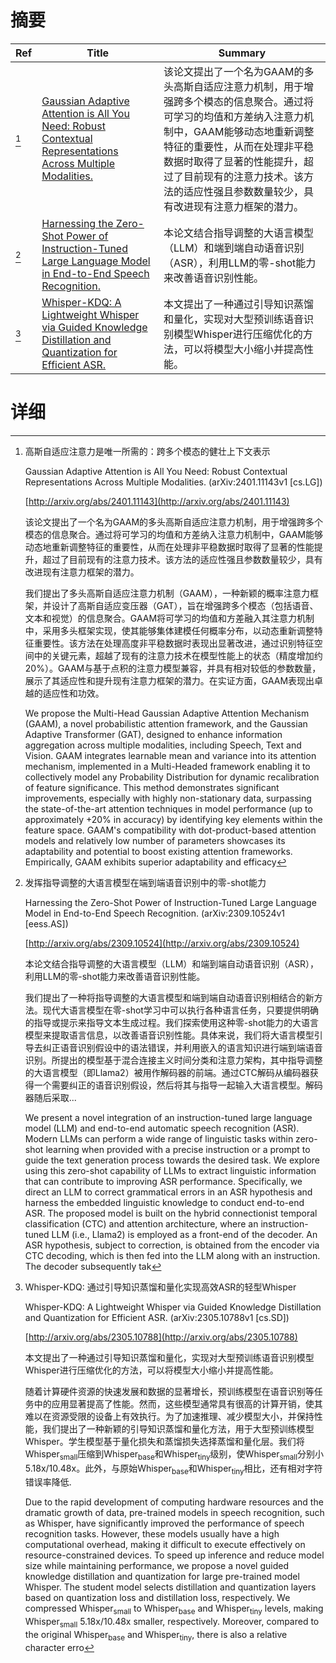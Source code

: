 # 摘要

| Ref | Title | Summary |
| --- | --- | --- |
| [^1] | [Gaussian Adaptive Attention is All You Need: Robust Contextual Representations Across Multiple Modalities.](http://arxiv.org/abs/2401.11143) | 该论文提出了一个名为GAAM的多头高斯自适应注意力机制，用于增强跨多个模态的信息聚合。通过将可学习的均值和方差纳入注意力机制中，GAAM能够动态地重新调整特征的重要性，从而在处理非平稳数据时取得了显著的性能提升，超过了目前现有的注意力技术。该方法的适应性强且参数数量较少，具有改进现有注意力框架的潜力。 |
| [^2] | [Harnessing the Zero-Shot Power of Instruction-Tuned Large Language Model in End-to-End Speech Recognition.](http://arxiv.org/abs/2309.10524) | 本论文结合指导调整的大语言模型（LLM）和端到端自动语音识别（ASR），利用LLM的零-shot能力来改善语音识别性能。 |
| [^3] | [Whisper-KDQ: A Lightweight Whisper via Guided Knowledge Distillation and Quantization for Efficient ASR.](http://arxiv.org/abs/2305.10788) | 本文提出了一种通过引导知识蒸馏和量化，实现对大型预训练语音识别模型Whisper进行压缩优化的方法，可以将模型大小缩小并提高性能。 |

# 详细

[^1]: 高斯自适应注意力是唯一所需的：跨多个模态的健壮上下文表示

    Gaussian Adaptive Attention is All You Need: Robust Contextual Representations Across Multiple Modalities. (arXiv:2401.11143v1 [cs.LG])

    [http://arxiv.org/abs/2401.11143](http://arxiv.org/abs/2401.11143)

    该论文提出了一个名为GAAM的多头高斯自适应注意力机制，用于增强跨多个模态的信息聚合。通过将可学习的均值和方差纳入注意力机制中，GAAM能够动态地重新调整特征的重要性，从而在处理非平稳数据时取得了显著的性能提升，超过了目前现有的注意力技术。该方法的适应性强且参数数量较少，具有改进现有注意力框架的潜力。

    

    我们提出了多头高斯自适应注意力机制（GAAM），一种新颖的概率注意力框架，并设计了高斯自适应变压器（GAT），旨在增强跨多个模态（包括语音、文本和视觉）的信息聚合。GAAM将可学习的均值和方差融入其注意力机制中，采用多头框架实现，使其能够集体建模任何概率分布，以动态重新调整特征重要性。该方法在处理高度非平稳数据时表现出显著改进，通过识别特征空间中的关键元素，超越了现有的注意力技术在模型性能上的状态（精度增加约20%）。GAAM与基于点积的注意力模型兼容，并具有相对较低的参数数量，展示了其适应性和提升现有注意力框架的潜力。在实证方面，GAAM表现出卓越的适应性和功效。

    We propose the Multi-Head Gaussian Adaptive Attention Mechanism (GAAM), a novel probabilistic attention framework, and the Gaussian Adaptive Transformer (GAT), designed to enhance information aggregation across multiple modalities, including Speech, Text and Vision. GAAM integrates learnable mean and variance into its attention mechanism, implemented in a Multi-Headed framework enabling it to collectively model any Probability Distribution for dynamic recalibration of feature significance. This method demonstrates significant improvements, especially with highly non-stationary data, surpassing the state-of-the-art attention techniques in model performance (up to approximately +20% in accuracy) by identifying key elements within the feature space. GAAM's compatibility with dot-product-based attention models and relatively low number of parameters showcases its adaptability and potential to boost existing attention frameworks. Empirically, GAAM exhibits superior adaptability and efficacy
    
[^2]: 发挥指导调整的大语言模型在端到端语音识别中的零-shot能力

    Harnessing the Zero-Shot Power of Instruction-Tuned Large Language Model in End-to-End Speech Recognition. (arXiv:2309.10524v1 [eess.AS])

    [http://arxiv.org/abs/2309.10524](http://arxiv.org/abs/2309.10524)

    本论文结合指导调整的大语言模型（LLM）和端到端自动语音识别（ASR），利用LLM的零-shot能力来改善语音识别性能。

    

    我们提出了一种将指导调整的大语言模型和端到端自动语音识别相结合的新方法。现代大语言模型在零-shot学习中可以执行各种语言任务，只要提供明确的指导或提示来指导文本生成过程。我们探索使用这种零-shot能力的大语言模型来提取语言信息，以改善语音识别性能。具体来说，我们将大语言模型引导去纠正语音识别假设中的语法错误，并利用嵌入的语言知识进行端到端语音识别。所提出的模型基于混合连接主义时间分类和注意力架构，其中指导调整的大语言模型（即Llama2）被用作解码器的前端。通过CTC解码从编码器获得一个需要纠正的语音识别假设，然后将其与指导一起输入大语言模型。解码器随后采取...

    We present a novel integration of an instruction-tuned large language model (LLM) and end-to-end automatic speech recognition (ASR). Modern LLMs can perform a wide range of linguistic tasks within zero-shot learning when provided with a precise instruction or a prompt to guide the text generation process towards the desired task. We explore using this zero-shot capability of LLMs to extract linguistic information that can contribute to improving ASR performance. Specifically, we direct an LLM to correct grammatical errors in an ASR hypothesis and harness the embedded linguistic knowledge to conduct end-to-end ASR. The proposed model is built on the hybrid connectionist temporal classification (CTC) and attention architecture, where an instruction-tuned LLM (i.e., Llama2) is employed as a front-end of the decoder. An ASR hypothesis, subject to correction, is obtained from the encoder via CTC decoding, which is then fed into the LLM along with an instruction. The decoder subsequently tak
    
[^3]: Whisper-KDQ: 通过引导知识蒸馏和量化实现高效ASR的轻型Whisper

    Whisper-KDQ: A Lightweight Whisper via Guided Knowledge Distillation and Quantization for Efficient ASR. (arXiv:2305.10788v1 [cs.SD])

    [http://arxiv.org/abs/2305.10788](http://arxiv.org/abs/2305.10788)

    本文提出了一种通过引导知识蒸馏和量化，实现对大型预训练语音识别模型Whisper进行压缩优化的方法，可以将模型大小缩小并提高性能。

    

    随着计算硬件资源的快速发展和数据的显著增长，预训练模型在语音识别等任务中的应用显著提高了性能。然而，这些模型通常具有很高的计算开销，使其难以在资源受限的设备上有效执行。为了加速推理、减少模型大小，并保持性能，我们提出了一种新颖的引导知识蒸馏和量化方法，用于大型预训练模型Whisper。学生模型基于量化损失和蒸馏损失选择蒸馏和量化层。我们将$\text{Whisper}_\text{small}$压缩到$\text{Whisper}_\text{base}$和$\text{Whisper}_\text{tiny}$级别，使$\text{Whisper}_\text{small}$分别小5.18x/10.48x。此外，与原始$\text{Whisper}_\text{base}$和$\text{Whisper}_\text{tiny}$相比，还有相对字符错误率降低.

    Due to the rapid development of computing hardware resources and the dramatic growth of data, pre-trained models in speech recognition, such as Whisper, have significantly improved the performance of speech recognition tasks. However, these models usually have a high computational overhead, making it difficult to execute effectively on resource-constrained devices. To speed up inference and reduce model size while maintaining performance, we propose a novel guided knowledge distillation and quantization for large pre-trained model Whisper. The student model selects distillation and quantization layers based on quantization loss and distillation loss, respectively. We compressed $\text{Whisper}_\text{small}$ to $\text{Whisper}_\text{base}$ and $\text{Whisper}_\text{tiny}$ levels, making $\text{Whisper}_\text{small}$ 5.18x/10.48x smaller, respectively. Moreover, compared to the original $\text{Whisper}_\text{base}$ and $\text{Whisper}_\text{tiny}$, there is also a relative character erro
    

